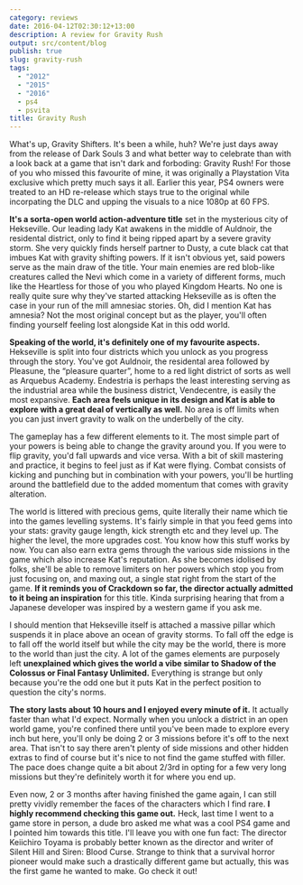 ```yaml
---
category: reviews
date: 2016-04-12T02:30:12+13:00
description: A review for Gravity Rush
output: src/content/blog
publish: true
slug: gravity-rush
tags:
  - "2012"
  - "2015"
  - "2016"
  - ps4
  - psvita
title: Gravity Rush
---
```

What's up, Gravity Shifters. It's been a while, huh? We're just days away from the release of Dark Souls 3 and what better way to celebrate than with a look back at a game that isn't dark and forboding: Gravity Rush! For those of you who missed this favourite of mine, it was originally a Playstation Vita exclusive which pretty much says it all. Earlier this year, PS4 owners were treated to an HD re-release which stays true to the original while incorpating the DLC and upping the visuals to a nice 1080p at 60 FPS.

**It's a sorta-open world action-adventure title** set in the mysterious city of Hekseville. Our leading lady Kat awakens in the middle of Auldnoir, the residental district, only to find it being ripped apart by a severe gravity storm. She very quickly finds herself partner to Dusty, a cute black cat that imbues Kat with gravity shifting powers. If it isn't obvious yet, said powers serve as the main draw of the title. Your main enemies are red blob-like creatures called the Nevi which come in a variety of different forms, much like the Heartless for those of you who played Kingdom Hearts. No one is really quite sure why they've started attacking Hekseville as is often the case in your run of the mill amnesiac stories. Oh, did I mention Kat has amnesia? Not the most original concept but as the player, you'll often finding yourself feeling lost alongside Kat in this odd world.

**Speaking of the world, it's definitely one of my favourite aspects.** Hekseville is split into four districts which you unlock as you progress through the story. You've got Auldnoir, the residental area followed by Pleasune, the “pleasure quarter”, home to a red light district of sorts as well as Arquebus Academy. Endestria is perhaps the least interesting serving as the industrial area while the business district, Vendecentre, is easily the most expansive. **Each area feels unique in its design and Kat is able to explore with a great deal of vertically as well.** No area is off limits when you can just invert gravity to walk on the underbelly of the city.

The gameplay has a few different elements to it. The most simple part of your powers is being able to change the gravity around you. If you were to flip gravity, you'd fall upwards and vice versa. With a bit of skill mastering and practice, it begins to feel just as if Kat were flying. Combat consists of kicking and punching but in combination with your powers, you'll be hurtling around the battlefield due to the added momentum that comes with gravity alteration.

The world is littered with precious gems, quite literally their name which tie into the games levelling systems. It's fairly simple in that you feed gems into your stats: gravity gauge length, kick strength etc and they level up. The higher the level, the more upgrades cost. You know how this stuff works by now. You can also earn extra gems through the various side missions in the game which also increase Kat's reputation. As she becomes idolised by folks, she'll be able to remove limiters on her powers which stop you from just focusing on, and maxing out, a single stat right from the start of the game. **If it reminds you of Crackdown so far, the director actually admitted to it being an inspiration** for this title. Kinda surprising hearing that from a Japanese developer was inspired by a western game if you ask me.

I should mention that Hekseville itself is attached a massive pillar which suspends it in place above an ocean of gravity storms. To fall off the edge is to fall off the world itself but while the city may be the world, there is more to the world than just the city. A lot of the games elements are purposely left **unexplained which gives the world a vibe similar to Shadow of the Colossus or Final Fantasy Unlimited.** Everything is strange but only because you're the odd one but it puts Kat in the perfect position to question the city's norms.

**The story lasts about 10 hours and I enjoyed every minute of it.** It actually faster than what I'd expect. Normally when you unlock a district in an open world game, you're confined there until you've been made to explore every inch but here, you'll only be doing 2 or 3 missions before it's off to the next area. That isn't to say there aren't plenty of side missions and other hidden extras to find of course but it's nice to not find the game stuffed with filler. The pace does change quite a bit about 2/3rd in opting for a few very long missions but they're definitely worth it for where you end up.

Even now, 2 or 3 months after having finished the game again, I can still pretty vividly remember the faces of the characters which I find rare. **I highly recommend checking this game out.** Heck, last time I went to a game store in person, a dude bro asked me what was a cool PS4 game and I pointed him towards this title. I'll leave you with one fun fact: The director Keiichiro Toyama is probably better known as the director and writer of Silent Hill and Siren: Blood Curse. Strange to think that a survival horror pioneer would make such a drastically different game but actually, this was the first game he wanted to make. Go check it out!
